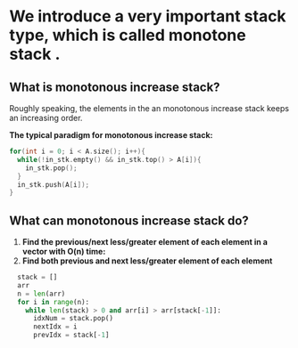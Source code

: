 # We introduce a very important stack type, which is called monotone stack .

## What is monotonous increase stack?
Roughly speaking, the elements in the an monotonous increase stack keeps an increasing order.

**The typical paradigm for monotonous increase stack:**
``` c++
for(int i = 0; i < A.size(); i++){
  while(!in_stk.empty() && in_stk.top() > A[i]){
    in_stk.pop();
  }
  in_stk.push(A[i]);
}
```

## What can monotonous increase stack do?
1. **Find the previous/next less/greater element of each element in a vector with O(n) time:**
2. **Find both previous and next less/greater element of each element**
``` python
  stack = []
  arr 
  n = len(arr)
  for i in range(n):
    while len(stack) > 0 and arr[i] > arr[stack[-1]]:
      idxNum = stack.pop()
      nextIdx = i
      prevIdx = stack[-1]
```
  
